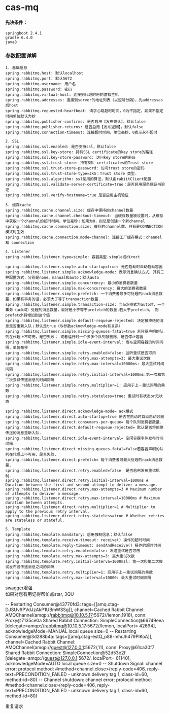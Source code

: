 # cas-mq
#### 先决条件：
    springboot 2.4.1
    gradle 6.4.0
    java8

### 参数配置详解
    1. 基础信息
    spring.rabbitmq.host: 默认localhost
    spring.rabbitmq.port: 默认5672
    spring.rabbitmq.username: 用户名
    spring.rabbitmq.password: 密码
    spring.rabbitmq.virtual-host: 连接到代理时用的虚拟主机
    spring.rabbitmq.addresses: 连接到server的地址列表（以逗号分隔），先addresses后host 
    spring.rabbitmq.requested-heartbeat: 请求心跳超时时间，0为不指定，如果不指定时间单位默认为妙
    spring.rabbitmq.publisher-confirms: 是否启用【发布确认】，默认false
    spring.rabbitmq.publisher-returns: 是否启用【发布返回】，默认false
    spring.rabbitmq.connection-timeout: 连接超时时间，单位毫秒，0表示永不超时 

    2. SSL
    spring.rabbitmq.ssl.enabled: 是否支持ssl，默认false
    spring.rabbitmq.ssl.key-store: 持有SSL certificate的key store的路径
    spring.rabbitmq.ssl.key-store-password: 访问key store的密码
    spring.rabbitmq.ssl.trust-store: 持有SSL certificates的Trust store
    spring.rabbitmq.ssl.trust-store-password: 访问trust store的密码
    spring.rabbitmq.ssl.trust-store-type=JKS：Trust store 类型.
    spring.rabbitmq.ssl.algorithm: ssl使用的算法，默认由rabiitClient配置
    spring.rabbitmq.ssl.validate-server-certificate=true：是否启用服务端证书验证
    spring.rabbitmq.ssl.verify-hostname=true 是否启用主机验证
    
    3. 缓存cache
    spring.rabbitmq.cache.channel.size: 缓存中保持的channel数量
    spring.rabbitmq.cache.channel.checkout-timeout: 当缓存数量被设置时，从缓存中获取一个channel的超时时间，单位毫秒；如果为0，则总是创建一个新channel
    spring.rabbitmq.cache.connection.size: 缓存的channel数，只有是CONNECTION模式时生效
    spring.rabbitmq.cache.connection.mode=channel: 连接工厂缓存模式：channel 和 connection
    
    4. Listener
    spring.rabbitmq.listener.type=simple: 容器类型.simple或direct
     
    spring.rabbitmq.listener.simple.auto-startup=true: 是否启动时自动启动容器
    spring.rabbitmq.listener.simple.acknowledge-mode: 表示消息确认方式，其有三种配置方式，分别是none、manual和auto；默认auto
    spring.rabbitmq.listener.simple.concurrency: 最小的消费者数量
    spring.rabbitmq.listener.simple.max-concurrency: 最大的消费者数量
    spring.rabbitmq.listener.simple.prefetch: 一个消费者最多可处理的nack消息数量，如果有事务的话，必须大于等于transaction数量.
    spring.rabbitmq.listener.simple.transaction-size: 当ack模式为auto时，一个事务（ack间）处理的消息数量，最好是小于等于prefetch的数量.若大于prefetch， 则prefetch将增加到这个值
    spring.rabbitmq.listener.simple.default-requeue-rejected: 决定被拒绝的消息是否重新入队；默认是true（与参数acknowledge-mode有关系）
    spring.rabbitmq.listener.simple.missing-queues-fatal=true 若容器声明的队列在代理上不可用，是否失败； 或者运行时一个多多个队列被删除，是否停止容器
    spring.rabbitmq.listener.simple.idle-event-interval: 发布空闲容器的时间间隔，单位毫秒
    spring.rabbitmq.listener.simple.retry.enabled=false: 监听重试是否可用
    spring.rabbitmq.listener.simple.retry.max-attempts=3: 最大重试次数
    spring.rabbitmq.listener.simple.retry.max-interval=10000ms: 最大重试时间间隔
    spring.rabbitmq.listener.simple.retry.initial-interval=1000ms:第一次和第二次尝试传递消息的时间间隔
    spring.rabbitmq.listener.simple.retry.multiplier=1: 应用于上一重试间隔的乘数
    spring.rabbitmq.listener.simple.retry.stateless=true: 重试时有状态or无状态
     
    spring.rabbitmq.listener.direct.acknowledge-mode= ack模式
    spring.rabbitmq.listener.direct.auto-startup=true 是否在启动时自动启动容器
    spring.rabbitmq.listener.direct.consumers-per-queue= 每个队列消费者数量.
    spring.rabbitmq.listener.direct.default-requeue-rejected= 默认是否将拒绝传送的消息重新入队.
    spring.rabbitmq.listener.direct.idle-event-interval= 空闲容器事件发布时间间隔.
    spring.rabbitmq.listener.direct.missing-queues-fatal=false若容器声明的队列在代理上不可用，是否失败.
    spring.rabbitmq.listener.direct.prefetch= 每个消费者可最大处理的nack消息数量.
    spring.rabbitmq.listener.direct.retry.enabled=false  是否启用发布重试机制.
    spring.rabbitmq.listener.direct.retry.initial-interval=1000ms # Duration between the first and second attempt to deliver a message.
    spring.rabbitmq.listener.direct.retry.max-attempts=3 # Maximum number of attempts to deliver a message.
    spring.rabbitmq.listener.direct.retry.max-interval=10000ms # Maximum duration between attempts.
    spring.rabbitmq.listener.direct.retry.multiplier=1 # Multiplier to apply to the previous retry interval.
    spring.rabbitmq.listener.direct.retry.stateless=true # Whether retries are stateless or stateful.
    
    5. Template
    spring.rabbitmq.template.mandatory: 启用强制信息；默认false
    spring.rabbitmq.template.receive-timeout: receive() 操作的超时时间
    spring.rabbitmq.template.reply-timeout: sendAndReceive() 操作的超时时间
    spring.rabbitmq.template.retry.enabled=false: 发送重试是否可用 
    spring.rabbitmq.template.retry.max-attempts=3: 最大重试次数
    spring.rabbitmq.template.retry.initial-interva=1000msl: 第一次和第二次尝试发布或传递消息之间的间隔
    spring.rabbitmq.template.retry.multiplier=1: 应用于上一重试间隔的乘数
    spring.rabbitmq.template.retry.max-interval=10000: 最大重试时间间隔

[swagger增强](http://localhost:9000/doc.html#/home)   
如果对您有用记得帮忙点star, 3QU


-- Restarting Consumer@43770fd3: tags=[[amq.ctag-DJSUv9PVdJzAkP1UBmWSSg]], channel=Cached Rabbit Channel: AMQChannel(amqp://rabbitmq@10.10.5.17:5672//lemon,1918), conn: Proxy@7135ce0a Shared Rabbit Connection: SimpleConnection@66749eea [delegate=amqp://rabbitmq@10.10.5.17:5672//lemon, localPort= 42694], acknowledgeMode=MANUAL local queue size=0
-- Restarting Consumer@3d288b4a: tags=[[amq.ctag-estQ_p88-mhrJh479PlKoA]], channel=Cached Rabbit Channel: AMQChannel(amqp://guest@127.0.0.1:5672/,11),             conn: Proxy@61ca30f7 Shared Rabbit Connection: SimpleConnection@52d53e2f [delegate=amqp://guest@127.0.0.1:5672/, localPort= 61140],           acknowledgeMode=AUTO local queue size=0
-- Shutdown Signal: channel error; protocol method: #method<channel.close>(reply-code=406, reply-text=PRECONDITION_FAILED - unknown delivery tag 1, class-id=60, method-id=80)
-- Channel shutdown: channel error; protocol method: #method<channel.close>(reply-code=406, reply-text=PRECONDITION_FAILED - unknown delivery tag 1, class-id=60, method-id=80)

重复请求